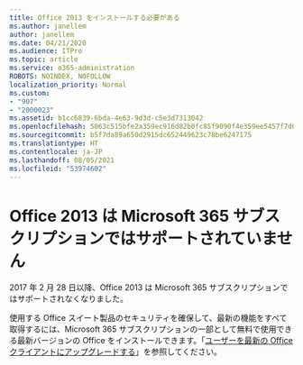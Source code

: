 ```yaml
---
title: Office 2013 をインストールする必要がある
ms.author: janellem
author: janellem
ms.date: 04/21/2020
ms.audience: ITPro
ms.topic: article
ms.service: o365-administration
ROBOTS: NOINDEX, NOFOLLOW
localization_priority: Normal
ms.custom:
- "907"
- "2000023"
ms.assetid: b1cc6839-6bda-4e63-9d3d-c5e3d7313042
ms.openlocfilehash: 5063c515bfe2a359ec916d82b0fc85f9090f4e359ee5457f7d007693b71f7a06
ms.sourcegitcommit: b5f7da89a650d2915dc652449623c78be6247175
ms.translationtype: HT
ms.contentlocale: ja-JP
ms.lasthandoff: 08/05/2021
ms.locfileid: "53974602"
---
```

# <a name="office-2013-is-no-longer-supported-in-microsoft-365-subscriptions"></a>Office 2013 は Microsoft 365 サブスクリプションではサポートされていません

2017 年 2 月 28 日以降、Office 2013 は Microsoft 365 サブスクリプションではサポートされなくなりました。
  
使用する Office スイート製品のセキュリティを確保して、最新の機能をすべて取得するには、Microsoft 365 サブスクリプションの一部として無料で使用できる最新バージョンの Office をインストールできます。「[ユーザーを最新の Office クライアントにアップグレードする](https://docs.microsoft.com/microsoft-365/admin/setup/upgrade-users-to-latest-office-client)」を参照してください。
  